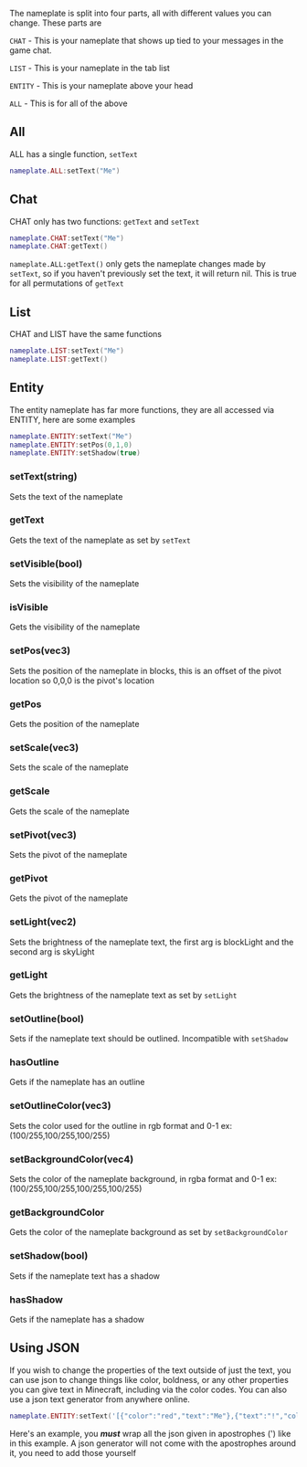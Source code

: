 The nameplate is split into four parts, all with different values you can change. These parts are

<code>CHAT</code> - This is your nameplate that shows up tied to your messages in the game chat.<br/>

<code>LIST</code> - This is your nameplate in the tab list<br/>

<code>ENTITY</code> - This is your nameplate above your head<br/>

<code>ALL</code> - This is for all of the above

## All

ALL has a single function, <code>setText</code>

```lua
nameplate.ALL:setText("Me")
```

## Chat

CHAT only has two functions: <code>getText</code> and <code>setText</code>

```lua
nameplate.CHAT:setText("Me")
nameplate.CHAT:getText()
```

<code>nameplate.ALL:getText()</code> only gets the nameplate changes made by <code>setText</code>, so if you haven't previously set the text, it will return nil. This is true for all permutations of <code>getText</code>

## List

CHAT and LIST have the same functions

```lua
nameplate.LIST:setText("Me")
nameplate.LIST:getText()
```

## Entity

The entity nameplate has far more functions, they are all accessed via ENTITY, here are some examples

```lua
nameplate.ENTITY:setText("Me")
nameplate.ENTITY:setPos(0,1,0)
nameplate.ENTITY:setShadow(true)
```

### setText(string)

Sets the text of the nameplate

### getText

Gets the text of the nameplate as set by <code>setText</code>

### setVisible(bool)

Sets the visibility of the nameplate

### isVisible

Gets the visibility of the nameplate

### setPos(vec3)

Sets the position of the nameplate in blocks, this is an offset of the pivot location so 0,0,0 is the pivot's location

### getPos

Gets the position of the nameplate

### setScale(vec3)

Sets the scale of the nameplate

### getScale

Gets the scale of the nameplate

### setPivot(vec3)

Sets the pivot of the nameplate

### getPivot

Gets the pivot of the nameplate

### setLight(vec2)

Sets the brightness of the nameplate text, the first arg is blockLight and the second arg is skyLight

### getLight

Gets the brightness of the nameplate text as set by <code>setLight</code>

### setOutline(bool)

Sets if the nameplate text should be outlined. Incompatible with <code>setShadow</code>

### hasOutline

Gets if the nameplate has an outline

### setOutlineColor(vec3)

Sets the color used for the outline in rgb format and 0-1 ex: (100/255,100/255,100/255)

### setBackgroundColor(vec4)

Sets the color of the nameplate background, in rgba format and 0-1 ex: (100/255,100/255,100/255,100/255)

### getBackgroundColor

Gets the color of the nameplate background as set by <code>setBackgroundColor</code>

### setShadow(bool)

Sets if the nameplate text has a shadow

### hasShadow

Gets if the nameplate has a shadow

## Using JSON

If you wish to change the properties of the text outside of just the text, you can use json to change things like color, boldness, or any other properties you can give text in Minecraft, including via the color codes. You can also use a json text generator from anywhere online.

```lua
nameplate.ENTITY:setText('[{"color":"red","text":"Me"},{"text":"!","color":"#09ff71"}]')
```

Here's an example, you **_must_** wrap all the json given in apostrophes (') like in this example. A json generator will not come with the apostrophes around it, you need to add those yourself
